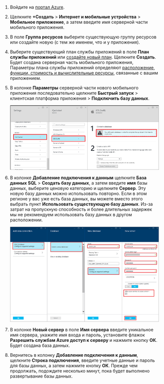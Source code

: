 1. Войдите на [портал Azure].

2. Щелкните **+Создать** > **Интернет и мобильные устройства** > **Мобильное приложение**, а затем введите имя серверной части мобильного приложения.

3. В поле **Группа ресурсов** выберите существующую группу ресурсов или создайте новую (с тем же именем, что и у приложения).
 
4. Выберите существующий план службы приложений в поле **План службы приложений** или [создайте новый план](../app-service/azure-web-sites-web-hosting-plans-in-depth-overview.md#create-an-app-service-plan). Щелкните **Создать**. Будет создана серверная часть мобильного приложения, Параметры плана службы приложений определяют [расположение, функции, стоимость и вычислительные ресурсы](https://azure.microsoft.com/pricing/details/app-service/), связанные с вашим приложением.
	
6. В колонке **Параметры** серверной части нового мобильного приложения последовательно щелкните **Быстрый запуск** > клиентская платформа приложения > **Подключить базу данных**.

	![](./media/app-service-mobile-dotnet-backend-create-new-service/dotnet-backend-create-data-connection.png)

7. В колонке **Добавление подключения к данным** щелкните **База данных SQL** > **Создать базу данных**, а затем введите **имя** базы данных, выберите ценовую категорию и щелкните **Сервер**. Эту новую базу данных можно использовать повторно. Если в этом регионе у вас уже есть база данных, вы можете вместо этого выбрать пункт **Использовать существующую базу данных**. Из-за затрат на пропускную способность и более длительных задержек мы не рекомендуем использовать базу данных в другом расположении.
 
    ![](./media/app-service-mobile-dotnet-backend-create-new-service/dotnet-backend-create-db.png)

8. В колонке **Новый сервер** в поле **Имя сервера** введите уникальное имя сервера, укажите имя входа и пароль, установите флажок **Разрешить службам Azure доступ к серверу** и нажмите кнопку **ОК**. Будет создана база данных.

9. Вернитесь в колонку **Добавление подключения к данным**, щелкните **Строка подключения**, введите учетные данные и пароль для базы данных, а затем нажмите кнопку **ОК**. Прежде чем продолжать, подождите несколько минут, пока будет выполнено развертывание базы данных.

<!-- URLs. -->
[портал Azure]: https://portal.azure.com/

<!---HONumber=AcomDC_0504_2016-->
